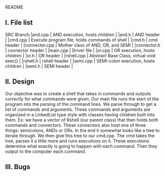 README

I. File list
------------
SRC Branch
|and.cpp        |	AND execution, hosts children 			|
|and.h          |	AND header                     			|
|cmd.cpp        |	Execute program file, holds commands of shell   |
|cmd.h		|	cmd header					|
|connector.cpp	|	Mother class of AND, OR, and SEMI		|
|connector.h	|	connector header				|
|main.cpp	|	Driver file					|
|or.cpp		|	OR execution, hosts children			|
|or.h		|	OR header					|
|rshell.cpp	|	Abstract Base Class, virtual void exec()	|
|rshell.h	|	rshell header					|
|semi.cpp	|	SEMI-colon execution, hosts children		|
|semi.h		|	SEMI header					|

II. Design
-----------

Our objective was to create a shell that takes in commands and outputs correctly for what commands were given.
Our main file runs the start of the program into the parsing of the command lines. We parse through to get a 
list of commands and arguments. These commands and arguments are organized in a LinkedList type style with classes
having children built into them. Ex: we have a vector of Rshell (our parent class) that then holds both commands
and connectors. These connectors also host one of three things: semicolons, ANDs or ORs. In the end it somewhat 
looks like a tree to iterate through. We then give this tree to our cmd.cpp. The cmd takes the tree, parses it
a little more and runs executions on it. These executions determine what exactly is going to happen with each command. 
Then they output to the computer each command.

III. Bugs
-----------

